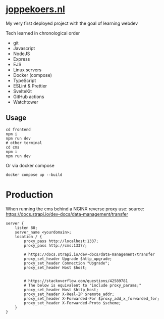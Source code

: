 # [joppekoers.nl](https://joppekoers.nl)

My very first deployed project with the goal of learning webdev

Tech learned in chronological order

- git
- Javascript
- NodeJS
- Express
- EJS
- Linux servers
- Docker (compose)
- TypeScript
- ESLint & Prettier
- SvelteKit
- GitHub actions
- Watchtower

## Usage

```shell
cd frontend
npm i
npm run dev
# other terminal
cd cms
npm i
npm run dev
```

Or via docker compose

```
docker compose up --build
```

# Production

When running the cms behind a NGINX reverse proxy use:
source: https://docs.strapi.io/dev-docs/data-management/transfer

```nginx
server {
	listen 80;
	server_name <yourdomain>;
	location / {
		proxy_pass http://localhost:1337;
		proxy_pass http://cms:1337/;

		# https://docs.strapi.io/dev-docs/data-management/transfer
		proxy_set_header Upgrade $http_upgrade;
		proxy_set_header Connection "Upgrade";
		proxy_set_header Host $host;


		# https://stackoverflow.com/questions/42589781
		# The below is equivalent to "include proxy_params;"
		proxy_set_header Host $http_host;
		proxy_set_header X-Real-IP $remote_addr;
		proxy_set_header X-Forwarded-For $proxy_add_x_forwarded_for;
		proxy_set_header X-Forwarded-Proto $scheme;
	}
}
```
